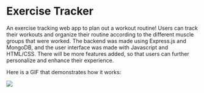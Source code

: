 # Exercise Tracker
An exercise tracking web app to plan out a workout routine! Users can track their workouts and organize their routine according to the different muscle groups that were worked.
The backend was made using Express.js and MongoDB, and the user interface was made with Javascript and HTML/CSS.
There will be more features added, so that users can further personalize and enhance their experience.

Here is a GIF that demonstrates how it works:

![](https://github.com/smatin28/exercise_tracker/exercise_demo_v1.gif)